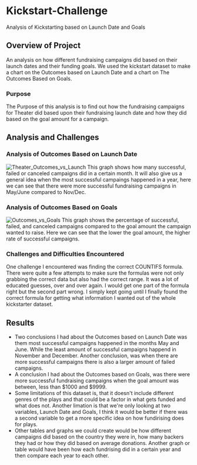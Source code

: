 # Kickstart-Challenge
Analysis of Kickstarting based on Launch Date and Goals
## Overview of Project
  An analysis on how different fundraising campaigns did based on their launch dates and their funding goals. We used the kickstart dataset to make a chart on the Outcomes based on Launch Date and a chart on The Outcomes Based on Goals.
 ### Purpose
 The Purpose of this analysis is to find out how the fundraising campaigns for Theater did based upon their fundraising launch date and how they did based on the goal amount for a campaign. 
 ## Analysis and Challenges
 ### Analysis of Outcomes Based on Launch Date
 ![Theater_Outcomes_vs_Launch](https://user-images.githubusercontent.com/107289345/174908168-04f0dc1a-b246-4e34-b1bf-d02c79385619.png)
This graph shows how many successful, failed or canceled campaigns did in a certain month. It will also give us a general idea when the most successful campaings happened in a year, here we can see that there were more successful fundraising campaigns in May/June compared to Nov/Dec. 
 ### Analysis of Outcomes Based on Goals
 ![Outcomes_vs_Goals](https://user-images.githubusercontent.com/107289345/174908393-6bf2a6b5-c189-4654-9bc5-2fc8d2ed410f.png)
This graph shows the percentage of successful, failed, and canceled campaigns compared to the goal amount the campaign wanted to raise. Here we can see that the lower the goal amount, the higher rate of successful campaigns. 
 ### Challenges and Difficulties Encountered
 One challenge I encountered was finding the correct COUNTIFS formula. There were quite a few attempts to make sure the formulas were not only grabbing the correct data but also had the correct range. It was a lot of educated guesses, over and over again. I would get one part of the formula right but the second part wrong. I simply kept going until I finally found the correct formula for getting what information I wanted out of the whole kickstarter dataset. 
 ## Results
- Two conclusions I had about the Outcomes based on Launch Date was them most successful campaigns happened in the months May and June. While the least amount of successful campaigns happend in November and December. Another conclusion, was when there are more successful campaigns there is also a larger amount of failed campaigns. 
- A conclusion I had about the Outcomes based on Goals, was there were more successful fundraising campaigns when the goal amount was between, less than $1000 and $9999. 
- Some limitations of this dataset is, that it doesn't include different genres of the plays and that could be a factor in what gets funded and what does not. Another limation is that we're only looking at two variables, Launch Date and Goals, I think it would be better if there was a second variable to get a more specific idea on how fundirising does for plays. 
- Other tables and graphs we could create would be how different campaigns did based on the country they were in, how many backers they had or how they did based on average donations. Another graph or table would have been how each fundrising did in a certain year and then compare each year to each other. 

